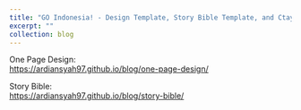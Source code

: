 ```yaml
---
title: "GO Indonesia! - Design Template, Story Bible Template, and Ctaylor Design"
excerpt: ""
collection: blog
---
```


One Page Design:
<br>https://ardiansyah97.github.io/blog/one-page-design/

Story Bible:
<br>https://ardiansyah97.github.io/blog/story-bible/
